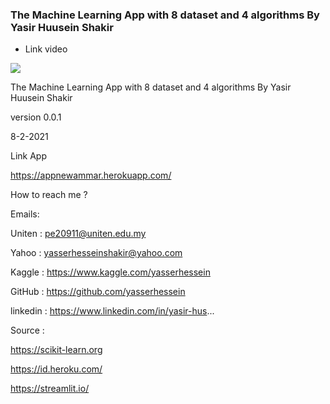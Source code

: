 ### The Machine Learning App with 8 dataset and 4 algorithms By Yasir Huusein Shakir


* Link video

[![](https://blog.jcharistech.com/wp-content/uploads/2021/03/streamlit_themes_customize_streamlit_jcharistech.png)](https://www.youtube.com/watch?v=3i_6EslIjiQ&t=18)




The Machine Learning App with 8 dataset and 4 algorithms By Yasir Huusein Shakir

version 0.0.1

8-2-2021

Link App

https://appnewammar.herokuapp.com/

How to reach me ?

Emails:

Uniten : pe20911@uniten.edu.my

Yahoo : yasserhesseinshakir@yahoo.com

Kaggle : https://www.kaggle.com/yasserhessein

GitHub : https://github.com/yasserhessein

linkedin : https://www.linkedin.com/in/yasir-hus...

Source :

https://scikit-learn.org

https://id.heroku.com/

https://streamlit.io/
